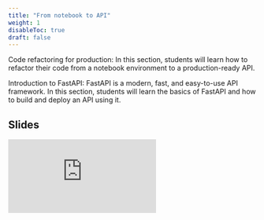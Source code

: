```yaml
---
title: "From notebook to API"
weight: 1
disableToc: true
draft: false
---
```



Code refactoring for production: In this section, students will learn how to refactor their code from a notebook environment to a production-ready API.

Introduction to FastAPI: FastAPI is a modern, fast, and easy-to-use API framework. In this section, students will learn the basics of FastAPI and how to build and deploy an API using it.

## Slides
![Slide Title](https://github.com/aaubs/ds-master/blob/main/slides/API_Lecture.pdf)

